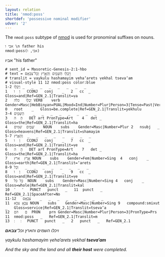 ```yaml
---
layout: relation
title: 'nmod:poss'
shortdef: 'possessive nominal modifier'
udver: '2'
---
```


The `nmod:poss` subtype of [nmod]() is used for pronominal suffixes on nouns.

~~~ sdparse
אבי ו \n father his
nmod:poss(אבי, ו)
~~~

אביו
"his father"

<!-- genesis 31 -->
~~~ conllu
# sent_id = Masoretic-Genesis-2:1-hbo
# text = וַיְכֻלּ֛וּ הַשָּׁמַ֥יִם וְהָאָ֖רֶץ וְכָל־צְבָאָֽם׃
# translit = ṿaykulu hashamayim ṿehaʼarets ṿekhal tsevaʼam
# visual-style 11 12 nmod:poss color:blue
1-2	וַיְכֻלּ֛וּ	_	_	_	_	_	_	_	_
1	וַ	ו	CCONJ	conj	_	2	cc	_	Gloss=and|Ref=GEN_2.1|Translit=ṿa
2	יְכֻלּ֛וּ	כלה	VERB	verb	Gender=Masc|HebBinyan=PUAL|Mood=Ind|Number=Plur|Person=3|Tense=Past|VerbForm=Fin	0	root	_	Gloss=be.complete|Ref=GEN_2.1|Translit=yekhulu
3-4	הַשָּׁמַ֥יִם	_	_	_	_	_	_	_	_
3	הַ	ה	DET	art	PronType=Art	4	det	_	Gloss=the|Ref=GEN_2.1|Translit=ha
4	שָּׁמַ֥יִם	שׁמים	NOUN	subs	Gender=Masc|Number=Plur	2	nsubj	_	Gloss=heavens|Ref=GEN_2.1|Translit=shamayim
5-7	וְהָאָ֖רֶץ	_	_	_	_	_	_	_	_
5	וְ	ו	CCONJ	conj	_	7	cc	_	Gloss=and|Ref=GEN_2.1|Translit=ṿe
6	הָ	ה	DET	art	PronType=Art	7	det	_	Gloss=the|Ref=GEN_2.1|Translit=ha
7	אָ֖רֶץ	ארץ	NOUN	subs	Gender=Fem|Number=Sing	4	conj	_	Gloss=earth|Ref=GEN_2.1|Translit=ʼarets
8-9	וְכָל	_	_	_	_	_	_	_	_
8	וְ	ו	CCONJ	conj	_	9	cc	_	Gloss=and|Ref=GEN_2.1|Translit=ṿe
9	כָל	כל	NOUN	subs	Gender=Masc|Number=Sing	4	conj	_	Gloss=whole|Ref=GEN_2.1|Translit=kal
10	־	־	PUNCT	punct	_	11	punct	_	Ref=GEN_2.1|SpaceAfter=No
11-12	צְבָאָֽם	_	_	_	_	_	_	_	_
11	צְבָאָֽ	צבא	NOUN	subs	Gender=Masc|Number=Sing	9	compound:smixut	_	Gloss=service|Ref=GEN_2.1|Translit=tsevaʼa
12	ם	הם	PRON	prn	Gender=Masc|Number=Plur|Person=3|PronType=Prs	11	nmod:poss	_	Ref=GEN_2.1|Translit=m
13	׃	׃	PUNCT	punct	_	2	punct	_	Ref=GEN_2.1

~~~

_ויכלו השמים והארץ וכל־**צבאם**׃_

_ṿaykulu hashamayim ṿehaʼarets ṿekhal **tsevaʼam**_

_And the sky and the land and all **their host** were completed._

<!-- Interlanguage links updated Po 11. listopadu 2024, 20:11:05 CET -->
